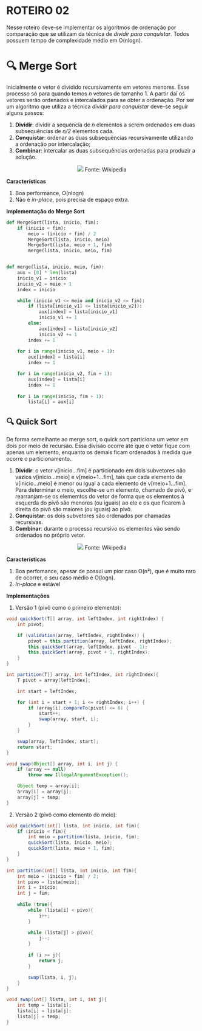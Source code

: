 # ROTEIRO 02

Nesse roteiro deve-se implementar os algoritmos de ordenação por comparação que se utilizam da técnica de _dividir para conquistar_. Todos possuem tempo de complexidade médio em O(nlogn).

# 🔍 Merge Sort
Inicialmente o vetor é dividido recursivamente em vetores menores. Esse processo só para quando temos _n_ vetores de tamanho 1. A partir daí os vetores serão ordenados e intercalados para se obter a ordenação.
Por ser um algoritmo que utiliza a técnica _dividir para conquistar_ deve-se seguir alguns passos:
1. **Dividir**: dividir a sequência de _n_ elementos a serem ordenados em duas subsequências de _n/2_ elementos cada.
2. **Conquistar**: ordenar as duas subsequências recursivamente utilizando a ordenação por intercalação;
3. **Combinar**: intercalar as duas subsequências ordenadas para produzir a solução.

<p align="center">
<img src="https://upload.wikimedia.org/wikipedia/commons/c/cc/Merge-sort-example-300px.gif"/>
Fonte: Wikipedia
</p>

**Características**
1. Boa performance, O(nlogn)
2. Não é _in-place_, pois precisa de espaço extra.

**Implementação do Merge Sort**
```python
def MergeSort(lista, inicio, fim):
    if (inicio < fim):
        meio = (inicio + fim) / 2
        MergeSort(lista, inicio, meio)
        MergeSort(lista, meio + 1, fim)
        merge(lista, inicio, meio, fim)


def merge(lista, inicio, meio, fim):
    aux = [0] * len(lista)
    inicio_v1 = inicio
    inicio_v2 = meio + 1
    index = inicio

    while (inicio_v1 <= meio and inicio_v2 <= fim):
        if (lista[inicio_v1] <= lista[inicio_v2]):
            aux[index] = lista[inicio_v1]
            inicio_v1 += 1
        else:
            aux[index] = lista[inicio_v2]
            inicio_v2 += 1
        index += 1
        
    for i in range(inicio_v1, meio + 1):
        aux[index] = lista[i]
        index += 1

    for i in range(inicio_v2, fim + 1):
        aux[index] = lista[i]
        index += 1
    
    for i in range(inicio, fim + 1):
        lista[i] = aux[i]
```

## 🔍 Quick Sort
De forma semelhante ao merge sort, o quick sort particiona um vetor em dois por meio de recursão. Essa divisão ocorre até que o vetor fique com apenas um elemento, enquanto os demais ficam ordenados à medida que ocorre o particionamento.
1. **Dividir**: o vetor v[inicio...fim] é particionado em dois subvetores não vazios v[inicio...meio] e v[meio+1...fim], tais que cada elemento de v[inicio...meio] é menor ou igual a cada elemento de v[meio+1...fim]. Para determinar o meio, escolhe-se um elemento, chamado de pivô, e rearranjam-se os elememtos do vetor de forma que os elementos à esquerda do pivô são menores (ou iguais) ao ele e os que ficarem à direita do pivô são maiores (ou iguais) ao pivô.
2. **Conquistar**: os dois subvetores são ordenados por chamadas recursivas.
3. **Combinar**: durante o processo recursivo os elementos vão sendo ordenados no próprio vetor.

<p align="center">
<img src="https://upload.wikimedia.org/wikipedia/commons/9/9c/Quicksort-example.gif"/>
Fonte: Wikipedia
</p>

**Características**
1. Boa perfomance, apesar de possui um pior caso O(n²), que é muito raro de ocorrer, o seu caso médio é O(logn).
2. _In-place_ e estável

**Implementações**
1. Versão 1 (pivô como o primeiro elemento):
```java
void quickSort(T[] array, int leftIndex, int rightIndex) {
	int pivot;

	if (validation(array, leftIndex, rightIndex)) {
		pivot = this.partition(array, leftIndex, rightIndex);
		this.quickSort(array, leftIndex, pivot - 1);
		this.quickSort(array, pivot + 1, rightIndex);
	}
}

int partition(T[] array, int leftIndex, int rightIndex){
	T pivot = array[leftIndex];

	int start = leftIndex;

	for (int i = start + 1; i <= rightIndex; i++) {
		if (array[i].compareTo(pivot) <= 0) {
			start++;
			swap(array, start, i);
		}
    }

	swap(array, leftIndex, start);
	return start;
}

void swap(Object[] array, int i, int j) {
	if (array == null)
		throw new IllegalArgumentException();

	Object temp = array[i];
	array[i] = array[j];
	array[j] = temp;
}
```

2. Versão 2 (pivô como elemento do meio):
```java
void quickSort(int[] lista, int inicio, int fim){
    if (inicio < fim){
        int meio = partition(lista, inicio, fim);
        quickSort(lista, inicio, meio);
        quickSort(lista, meio + 1, fim);
    }
}

int partition(int[] lista, int inicio, int fim){
    int meio = (inicio + fim) / 2;
    int pivo = lista[meio];
    int i = inicio;
    int j = fim;
    
    while (true){
        while (lista[i] < pivo){
            i++;
        }

        while (lista[j] > pivo){
            j--;
        }
    
        if (i >= j){
            return j;
        }

        swap(lista, i, j);
    }
}

void swap(int[] lista, int i, int j){
    int temp = lista[i];
    lista[i] = lista[j];
    lista[j] = temp;
}
```